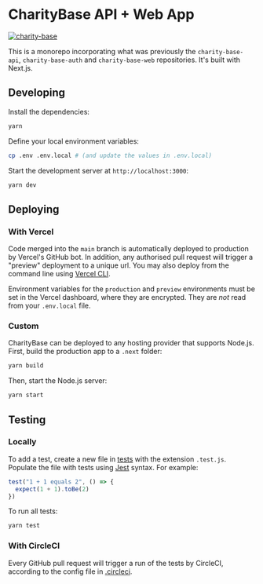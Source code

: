 # CharityBase API + Web App

[![charity-base](https://circleci.com/gh/charity-base/charity-base-api.svg?style=svg)](https://circleci.com/gh/charity-base/charity-base-api)

This is a monorepo incorporating what was previously the `charity-base-api`, `charity-base-auth` and `charity-base-web` repositories. It's built with Next.js.

## Developing

Install the dependencies:

```bash
yarn
```

Define your local environment variables:

```bash
cp .env .env.local # (and update the values in .env.local)
```

Start the development server at `http://localhost:3000`:

```bash
yarn dev
```

## Deploying

### With Vercel

Code merged into the `main` branch is automatically deployed to production by Vercel's GitHub bot. In addition, any authorised pull request will trigger a "preview" deployment to a unique url. You may also deploy from the command line using [Vercel CLI](https://vercel.com/docs/cli).

Environment variables for the `production` and `preview` environments must be set in the Vercel dashboard, where they are encrypted. They are _not_ read from your `.env.local` file.

### Custom

CharityBase can be deployed to any hosting provider that supports Node.js. First, build the production app to a `.next` folder:

```bash
yarn build
```

Then, start the Node.js server:

```bash
yarn start
```

## Testing

### Locally

To add a test, create a new file in [tests](tests) with the extension `.test.js`. Populate the file with tests using [Jest](https://jestjs.io/) syntax. For example:

```javascript
test("1 + 1 equals 2", () => {
  expect(1 + 1).toBe(2)
})
```

To run all tests:

```bash
yarn test
```

### With CircleCI

Every GitHub pull request will trigger a run of the tests by CircleCI, according to the config file in [.circleci](.circleci).
